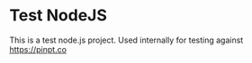 # Test NodeJS

This is a test node.js project.  Used internally for testing against https://pinpt.co
